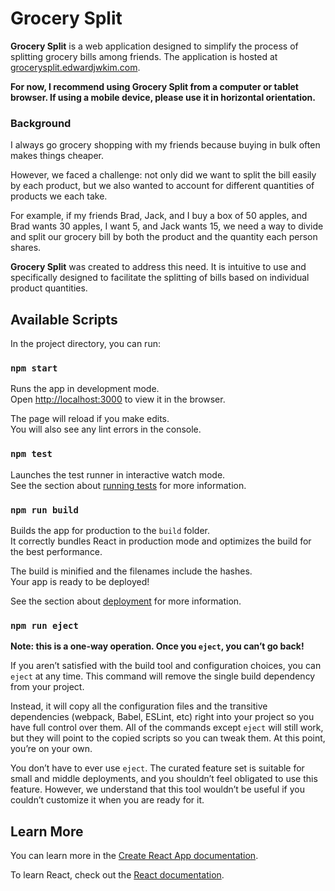 # Grocery Split

**Grocery Split** is a web application designed to simplify the process of splitting grocery bills among friends. The application is hosted at [grocerysplit.edwardjwkim.com](http://grocerysplit.edwardjwkim.com).

**For now, I recommend using Grocery Split from a computer or tablet browser. If using a mobile device, please use it in horizontal orientation.**



### Background

I always go grocery shopping with my friends because buying in bulk often makes things cheaper. 

However, we faced a challenge: not only did we want to split the bill easily by each product, but we also wanted to account for different quantities of products we each take.

For example, if my friends Brad, Jack, and I buy a box of 50 apples, and Brad wants 30 apples, I want 5, and Jack wants 15, we need a way to divide and split our grocery bill by both the product and the quantity each person shares.

**Grocery Split** was created to address this need. It is intuitive to use and specifically designed to facilitate the splitting of bills based on individual product quantities.

## Available Scripts

In the project directory, you can run:

### `npm start`

Runs the app in development mode.\
Open [http://localhost:3000](http://localhost:3000) to view it in the browser.

The page will reload if you make edits.\
You will also see any lint errors in the console.

### `npm test`

Launches the test runner in interactive watch mode.\
See the section about [running tests](https://facebook.github.io/create-react-app/docs/running-tests) for more information.

### `npm run build`

Builds the app for production to the `build` folder.\
It correctly bundles React in production mode and optimizes the build for the best performance.

The build is minified and the filenames include the hashes.\
Your app is ready to be deployed!

See the section about [deployment](https://facebook.github.io/create-react-app/docs/deployment) for more information.

### `npm run eject`

**Note: this is a one-way operation. Once you `eject`, you can’t go back!**

If you aren’t satisfied with the build tool and configuration choices, you can `eject` at any time. This command will remove the single build dependency from your project.

Instead, it will copy all the configuration files and the transitive dependencies (webpack, Babel, ESLint, etc) right into your project so you have full control over them. All of the commands except `eject` will still work, but they will point to the copied scripts so you can tweak them. At this point, you’re on your own.

You don’t have to ever use `eject`. The curated feature set is suitable for small and middle deployments, and you shouldn’t feel obligated to use this feature. However, we understand that this tool wouldn’t be useful if you couldn’t customize it when you are ready for it.

## Learn More

You can learn more in the [Create React App documentation](https://facebook.github.io/create-react-app/docs/getting-started).

To learn React, check out the [React documentation](https://reactjs.org/).
